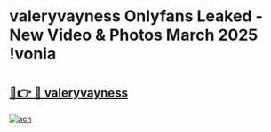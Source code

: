 # valeryvayness Onlyfans Leaked - New Video & Photos March 2025 !vonia

# <h2><a href="https://rze464.iuczelnia.edu.pl?title=valeryvayness&ref=vonia">🔗👉 🔴 valeryvayness</a></h2>

[![acn](https://github.com/user-attachments/assets/0f9c940e-d8b0-45ae-aac7-cd30a18b3e1c)](https://rze464.iuczelnia.edu.pl?title=valeryvayness&ref=vonia)

